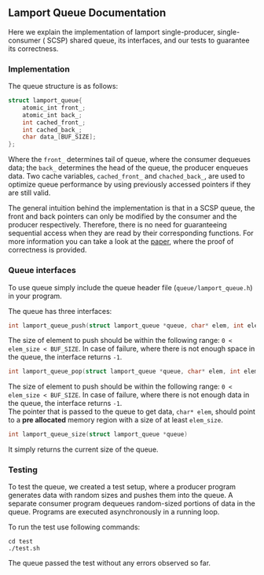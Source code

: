 ## Lamport Queue Documentation

Here we explain the implementation of lamport single-producer, single-consumer (
SCSP) shared queue, its interfaces, and our tests to guarantee its correctness.

### Implementation

The queue structure is as follows:

```C
struct lamport_queue{
    atomic_int front_;
    atomic_int back_;
    int cached_front_;
    int cached_back_;
    char data_[BUF_SIZE];
};
```

Where the `front_` determines tail of queue, where the consumer dequeues data;
the `back_` determines the head of the queue, the producer enqueues data.
Two cache variables, `cached_front_` and `chached_back_`, are used to
optimize queue performance by using previously accessed pointers if they are
still valid.

The general intuition behind the implementation is that in a SCSP queue, the
front and back pointers can only be modified by the consumer and the
producer respectively. Therefore, there is no need for guaranteeing sequential
access when they are read by their corresponding functions. For more information
you can take a look at the [paper](https://hal.inria.fr/hal-00911893/document),
where the proof of correctness is provided.

### Queue interfaces

To use queue simply include the queue header file (`queue/lamport_queue.h`) in
your program.

The queue has three interfaces:

```C
int lamport_queue_push(struct lamport_queue *queue, char* elem, int elem_size)
```

The size of element to push should be within the following
range: `0 < elem_size < BUF_SIZE`.
In case of failure, where there is not enough space in the queue, the interface
returns `-1`.

```C
int lamport_queue_pop(struct lamport_queue *queue, char* elem, int elem_size)
```

The size of element to push should be within the following
range: `0 < elem_size < BUF_SIZE`.
In case of failure, where there is not enough data in the queue, the interface
returns `-1`.  
The pointer that is passed to the queue to get data, `char* elem`, should point
to a **pre allocated** memory region with a size of at least `elem_size`.

```C
int lamport_queue_size(struct lamport_queue *queue)
```

It simply returns the current size of the queue.

### Testing

To test the queue, we created a test setup, where a producer program generates
data with random sizes and pushes them into the queue. A separate consumer
program dequeues random-sized portions of data in the queue. Programs are
executed asynchronously in a running loop.

To run the test use following commands:

```
cd test
./test.sh
```

The queue passed the test without any errors observed so far.







